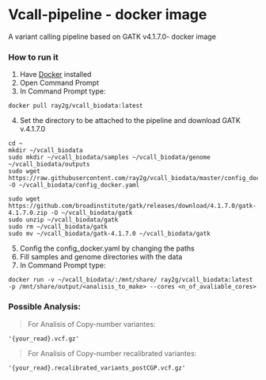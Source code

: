 # Vcall-pipeline - docker image
A variant calling pipeline based on GATK v4.1.7.0- docker image 


### How to run it
1. Have [Docker](https://www.docker.com/get-started) installed
2. Open Command Prompt
3. In Command Prompt type: 

```
docker pull ray2g/vcall_biodata:latest
```
4. Set the directory to be attached to the pipeline and download GATK v.4.1.7.0

```
cd ~ 
mkdir ~/vcall_biodata 
sudo mkdir ~/vcall_biodata/samples ~/vcall_biodata/genome ~/vcall_biodata/outputs 
sudo wget https://raw.githubusercontent.com/ray2g/vcall_biodata/master/config_docker.yaml -O ~/vcall_biodata/config_docker.yaml
```
```
sudo wget https://github.com/broadinstitute/gatk/releases/download/4.1.7.0/gatk-4.1.7.0.zip -O ~/vcall_biodata/gatk
sudo unzip ~/vcall_biodata/gatk 
sudo rm ~/vcall_biodata/gatk 
sudo mv ~/vcall_biodata/gatk-4.1.7.0 ~/vcall_biodata/gatk
```

5. Config the config_docker.yaml by changing the paths
6. Fill samples and genome directories with the data 
7. In Command Prompt type:

```
docker run -v ~/vcall_biodata/:/mnt/share/ ray2g/vcall_biodata:latest -p /mnt/share/output/<analisis_to_make> --cores <n_of_avaliable_cores>
```
### Possible Analysis:

> For Analisis of Copy-number variantes:
```
'{your_read}.vcf.gz'
```
> For Analisis of Copy-number recalibrated variantes:
```
'{your_read}.recalibrated_variants_postCGP.vcf.gz'
```
